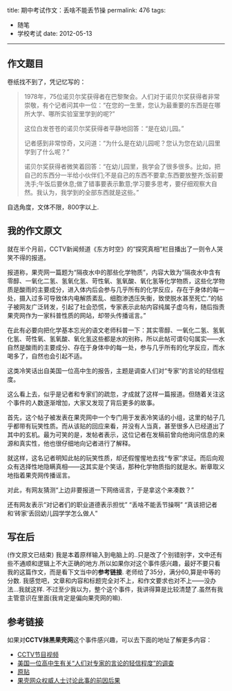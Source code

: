 title: 期中考试作文：丢啥不能丢节操
permalink: 476
tags:
  - 随笔
  - 学校考试
date: 2012-05-13
---

## 作文题目

卷纸找不到了，凭记忆写的：

> 1978年，75位诺贝尔奖获得者在巴黎聚会。人们对于诺贝尔奖获得者非常崇敬，有个记者问其中一位：“在您的一生里，您认为最重要的东西是在哪所大学、哪所实验室里学到的呢?”
>
>   这位白发苍苍的诺贝尔奖获得者平静地回答：“是在幼儿园。”
>
>   记者感到非常惊奇，又问道：“为什么是在幼儿园呢？您认为您在幼儿园里学到了什么呢？”
>
>   诺贝尔奖获得者微笑着回答：“在幼儿园里，我学会了很多很多。比如，把自己的东西分一半给小伙伴们;不是自己的东西不要拿;东西要放整齐;饭前要洗手;午饭后要休息;做了错事要表示歉意;学习要多思考，要仔细观察大自然。我认为，我学到的全部东西就是这些。”

自选角度，文体不限，800字以上.

## 我的作文原文

就在半个月前，CCTV新闻频道《东方时空》的“探究真相”栏目播出了一则令人哭笑不得的报道。

报道称，果壳网一篇题为“隔夜水中的那些化学物质”，内容大致为“隔夜水中含有零醇、一氧化二氢、氢氧化氢、苛性氧、氢氧酸、氧化氢等化学物质，这些化学物质是酸雨的主要成分，进入体内后会参与几乎所有的化学反应，存在于身体的每一处，摄入过多可导致体内电解质紊乱、细胞渗透压失衡，致使脱水甚至死亡.”的帖子被网友广泛转发，引起了社会恐慌，专家表示此帖内容纯属子虚乌有，随后指责果壳网作为一家科普性质的网站，却带头传播谣言。”

在此有必要向把化学基本忘光的语文老师科普一下：其实零醇、一氧化二氢、氢氧化氢、苛性氧、氢氧酸、氧化氢这些都是水的别称，所以此帖可谓句句属实——水自然是酸雨的主要成分、存在于身体中的每一处，参与几乎所有的化学反应，而水喝多了，自然也会引起不适。

这类冷笑话出自美国一位高中生的报告，主题是调查人们对“专家”的言论的轻信程度。

这么看上去，似乎是记者和专家们的疏忽，才成就了这样一篇报道。但随着关注这个事件的人数逐渐增加，大家又发现了背后更多的故事。

首先，这个帖子被发表在果壳网中一个专门用于发表冷笑话的小组，这里的帖子几乎都带有玩笑性质。而从该贴的回应来看，并没有人当真，甚至很多人已经道出了其中的玄机。最为可笑的是，发帖者表示，这位记者在发稿前曾向他询问信息的来源和真实性，他也很仔细地向记者进行了解释。

就这样，这名记者明知此帖的玩笑性质，却还假惺惺地去找“专家”求证。而后向观众有选择性地隐瞒真相——这其实是个笑话，那种化学物质指的就是水。断章取义地指着果壳网传播谣言。

对此，有网友猜测“上边非要报道一下网络谣言，于是拿这个来凑数？”

还有网友表示“对记者们的职业道德表示担忧”
“丢啥不能丢节操啊”
“真该把记者和‘砖家’丢回幼儿园学学怎么做人”

## 写在后

(作文原文已结束)
我是本着原样输入到电脑上的..只是改了个别错别字，文中还有些不通顺和逻辑上不大正确的地方.所以如果你对这个事件感兴趣，最好不要只看我的这篇作文，而是看下文当中的**参考链接**.
老师给了35分，满分60,算是中等的分数.
我感觉吧，文章和内容和标题完全对不上，和作文要求也对不上——没办法&#8230;我就这样.
不过至少我以为，整个这个事件，我讲得算是比较清楚了.虽然有我主管意识在里面(我肯定是偏向果壳网的嘛).

## 参考链接

如果对**CCTV抹黑果壳网**这个事件感兴趣，可以去下面的地址了解更多内容：

*   [CCTV节目视频](http://news.cntv.cn/china/20120414/118077.shtml)
*   [美国一位高中生有关“人们对专家的言论的轻信程度”的调查](http://zh.wikipedia.org/wiki/%E4%B8%80%E6%B0%A7%E5%8C%96%E4%BA%8C%E6%B0%A2%E6%81%B6%E4%BD%9C%E5%89%A7)
*   [原贴](http://www.guokr.com/post/140450/)
*   [果壳网众权威人士讨论此事的前因后果](http://www.guokr.com/question/149796/)
